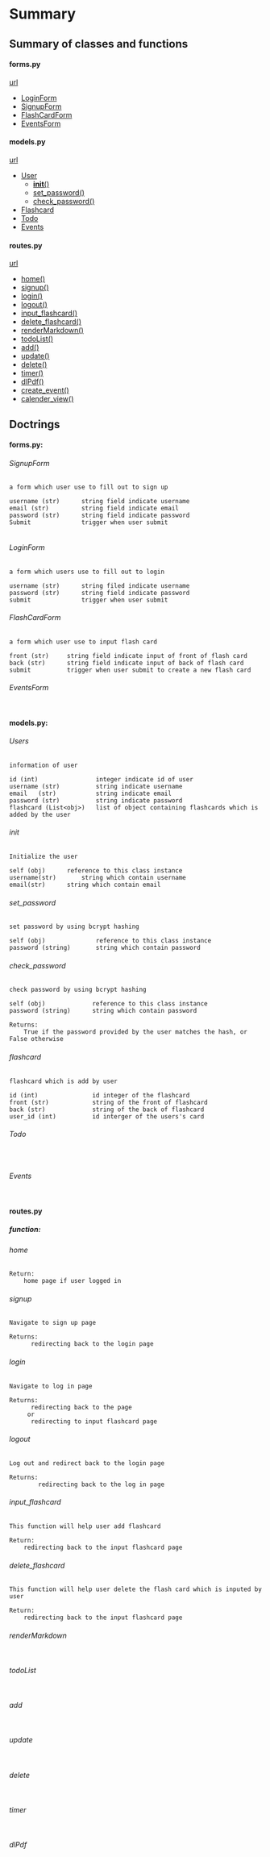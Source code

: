 
# Summary  



## **Summary of classes and functions**


#### **forms.py** 
[url](https://github.com/emthangtrung/milestone2-team6/blob/main/myapp/forms.py)

* [LoginForm](#loginform)
* [SignupForm](#signupform)
* [FlashCardForm](#flashcardform)
* [EventsForm](#eventsform)

#### **models.py** 
[url](https://github.com/emthangtrung/milestone2-team6/blob/main/myapp/models.py)

* [User](#user)
    * [__init__()](#init)
    * [set_password()](#set_password)
    * [check_password()](#check_password)
* [Flashcard](#flashcard)
* [Todo](#Todo)
* [Events](#Events)

#### **routes.py** 
[url](https://github.com/emthangtrung/milestone2-team6/blob/main/myapp/routes.py)

* [home()](home)
* [signup()](#signup)
* [login()](#login)
* [logout()](#logout)
* [input_flashcard()](#input_flashcard)
* [delete_flashcard()](#delete_flashcard)
* [renderMarkdown()](#renderMarkdown)
* [todoList()](#todoList)
* [add()](#add)
* [update()](#update)
* [delete()](#delete)
* [timer()](#timer)
* [dlPdf()](#dlPdf)
* [create_event()](#create_event)
* [calender_view()](#calender_view)


## **Doctrings**

#### **forms.py:**

###### SignupForm

```
a form which user use to fill out to sign up

username (str)		string field indicate username
email (str) 		string field indicate email 
password (str)		string field indicate password
Submit 				trigger when user submit


```

###### LoginForm

```
a form which users use to fill out to login

username (str)		string filed indicate username 
password (str)		string field indicate password 
submit 				trigger when user submit

```

###### FlashCardForm

```
a form which user use to input flash card

front (str)		string field indicate input of front of flash card	
back (str)		string field indicate input of back of flash card
submit			trigger when user submit to create a new flash card

```
######  EventsForm
```

```

#### **models.py:**

###### Users

```
information of user

id (int)                integer indicate id of user
username (str)          string indicate username
email   (str)           string indicate email 
password (str)          string indicate password
flashcard (List<obj>)   list of object containing flashcards which is added by the user

```

###### init

```
Initialize the user

self (obj)		reference to this class instance
username(str)		string which contain username
email(str)		string which contain email

```

###### set_password

```
set password by using bcrypt hashing

self (obj)              reference to this class instance
password (string)       string which contain password

```

###### check_password

```
check password by using bcrypt hashing

self (obj)             reference to this class instance
password (string)      string which contain password

Returns: 
	True if the password provided by the user matches the hash, or False otherwise

```

###### flashcard

```
flashcard which is add by user

id (int)               id integer of the flashcard
front (str)            string of the front of flashcard
back (str)             string of the back of flashcard
user_id (int)          id interger of the users's card

```


###### Todo
```


```
###### Events
```

```

#### **routes.py**

##### function:


###### home
```
Return:
	home page if user logged in 

```

###### signup
```
Navigate to sign up page 
    
Returns:
	  redirecting back to the login page

```
###### login
```
Navigate to log in page 
 
Returns:
	  redirecting back to the page
     or 
	  redirecting to input flashcard page

```
###### logout
```
Log out and redirect back to the login page
         
Returns:
        redirecting back to the log in page

```

###### input_flashcard
```
This function will help user add flashcard

Return:
	redirecting back to the input flashcard page

```
###### delete_flashcard
```
This function will help user delete the flash card which is inputed by user

Return:
	redirecting back to the input flashcard page

```
###### renderMarkdown
```

```
###### todoList
```

```
###### add
```

```
###### update
```

```
###### delete
```

```
###### timer
```

```
###### dlPdf
```
```



